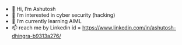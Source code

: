 - 👋 Hi, I’m Ashutosh
- 👀 I’m interested in cyber security (hacking)
- 🌱 I’m currently learning AIML
- 📫  reach me by Linkedin id = https://www.linkedin.com/in/ashutosh-dhingra-b9313a276/


<!---
unique40244/unique40244 is a ✨ special ✨ repository because its `README.md` (this file) appears on your GitHub profile.
You can click the Preview link to take a look at your changes.
--->
